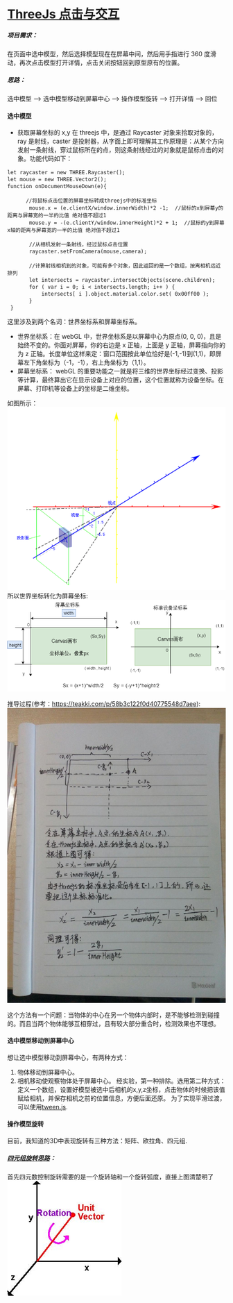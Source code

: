 # [ThreeJs 点击与交互]()

##### 项目需求：

在页面中选中模型，然后选择模型现在在屏幕中间，然后用手指进行 360 度滑动，再次点击模型打开详情，点击关闭按钮回到原型原有的位置。

##### 思路：

选中模型 --> 选中模型移动到屏幕中心 --> 操作模型旋转 --> 打开详情 --> 回位

#### 选中模型

* 获取屏幕坐标的 x,y
  在 threejs 中，是通过 Raycaster 对象来拾取对象的，ray 是射线，caster 是投射器，从字面上即可理解其工作原理是：从某个方向发射一条射线，穿过鼠标所在的点，则这条射线经过的对象就是鼠标点击的对象。功能代码如下：

```
let raycaster = new THREE.Raycaster();
let mouse = new THREE.Vector2();
function onDocumentMouseDown(e){

      //将鼠标点击位置的屏幕坐标转成threejs中的标准坐标
       mouse.x = (e.clientX/window.innerWidth)*2 -1;  //鼠标的x到屏幕y的距离与屏幕宽的一半的比值 绝对值不超过1
       mouse.y = -(e.clientY/window.innerHeight)*2 + 1;  //鼠标的y到屏幕x轴的距离与屏幕宽的一半的比值 绝对值不超过1

       //从相机发射一条射线，经过鼠标点击位置
       raycaster.setFromCamera(mouse,camera);

       //计算射线相机到的对象，可能有多个对象，因此返回的是一个数组，按离相机远近排列
       let intersects = raycaster.intersectObjects(scene.children);
       for ( var i = 0; i < intersects.length; i++ ) {
           intersects[ i ].object.material.color.set( 0x00ff00 );
       }
 }
```

这里涉及到两个名词：世界坐标系和屏幕坐标系。

* 世界坐标系：在 webGL 中，世界坐标系是以屏幕中心为原点(0, 0, 0)，且是始终不变的。你面对屏幕，你的右边是 x 正轴，上面是 y 正轴，屏幕指向你的为 z 正轴。长度单位这样来定：窗口范围按此单位恰好是(-1,-1)到(1,1)，即屏幕左下角坐标为（-1，-1），右上角坐标为（1,1）。
* 屏幕坐标系：
  webGL 的重要功能之一就是将三维的世界坐标经过变换、投影等计算，最终算出它在显示设备上对应的位置，这个位置就称为设备坐标。在屏幕、打印机等设备上的坐标是二维坐标。

如图所示：  
![透视投影|center](./../../../../img/docs/77673423.png)  
所以世界坐标转化为屏幕坐标:  
![透视投影|center](./../../../../img/docs/screen.png)

推导过程(参考：https://teakki.com/p/58b3c122f0d40775548d7aee):
![透视投影|center](./../../../../img/docs/tuidao.jpg)

这个方法有一个问题：当物体的中心在另一个物体内部时，是不能够检测到碰撞的。而且当两个物体能够互相穿过，且有较大部分重合时，检测效果也不理想。

#### 选中模型移动到屏幕中心  
 想让选中模型移动到屏幕中心，有两种方式：  
 1. 物体移动到屏幕中心。
 2. 相机移动使观察物体处于屏幕中心。 
 经实验，第一种排除。选用第二种方式：  
 定义一个数组，设置好模型被选中后相机的x,y,z坐标，点击物体的时候把该值赋给相机，并保存相机之前的位置信息，方便后面还原。
 为了实现平滑过渡，可以使用[tween.js](https://github.com/tweenjs/tween.js).

 #### 操作模型旋转
 目前，我知道的3D中表现旋转有三种方法：矩阵、欧拉角、四元组.  
 ##### [四元组旋转思路](http://www.flowers1225.com/lessons/2016/02/29/1)：  
 首先四元数控制旋转需要的是一个旋转轴和一个旋转弧度，直接上图清楚明了  
 ![四元组旋转思路|center](./../../../../img/docs/r_3.jpg)